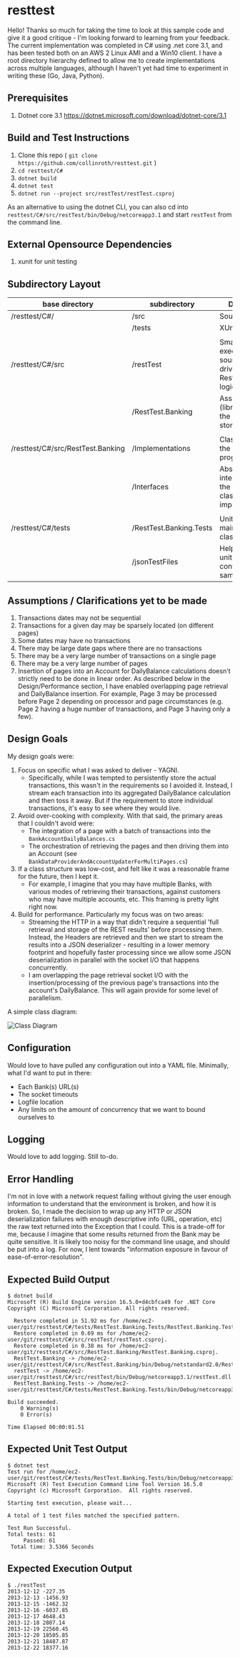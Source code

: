 # resttest
Hello!  Thanks so much for taking the time to look at this sample code and give it a good critique - I'm looking forward to learning from your feedback.  The current implementation was completed in C# using .net core 3.1, and has been tested both on an AWS 2 Linux AMI and a Win10 client.  I have a root directory hierarchy defined to allow me to create implementations across multiple languages, although I haven't yet had time to experiment in writing these (Go, Java, Python).

## Prerequisites
1. Dotnet core 3.1 https://dotnet.microsoft.com/download/dotnet-core/3.1

## Build and Test Instructions
1. Clone this repo ( ```git clone https://github.com/collinroth/resttest.git``` )
1. ```cd resttest/C#```
1. ```dotnet build```
1. ```dotnet test```
1. ```dotnet run --project src/restTest/restTest.csproj```

As an alternative to using the dotnet CLI, you can also cd into ```resttest/C#/src/restTest/bin/Debug/netcoreapp3.1``` and start ```restTest``` from the command line.


## External Opensource Dependencies
1. xunit for unit testing

## Subdirectory Layout

|base directory|subdirectory|Description|
|---|---|---|
|/resttest/C#/|/src|Source files|
||/tests|XUnit tests|
||||
|/resttest/C#/src|/restTest|Small main executable source file that drives into the RestTest.Banking logic|
||/RestTest.Banking|Assembly (library) where the logic is stored|
||||
/resttest/C#/src/RestTest.Banking|/Implementations|Classes defining the logic of the program|
||/Interfaces|Abstract interfaces that the above classes will implement|
||||
|/resttest/C#/tests|/RestTest.Banking.Tests|Unit tests for the main logic classes|
||/jsonTestFiles|Helper files for unit testing containing sample data|

## Assumptions / Clarifications yet to be made
1. Transactions dates may not be sequential
1. Transactions for a given day may be sparsely located (on different pages)
1. Some dates may have no transactions
1. There may be large date gaps where there are no transactions
1. There may be a very large number of transactions on a single page
1. There may be a very large number of pages
1. Insertion of pages into an Account for DailyBalance calculations doesn't strictly need to be done in linear order.  As described below in the Design/Performance section, I have enabled overlapping page retrieval and DailyBalance insertion.  For example, Page 3 may be processed before Page 2 depending on processor and page circumstances (e.g. Page 2 having a huge number of transactions, and Page 3 having only a few).

## Design Goals
My design goals were:
1. Focus on specific what I was asked to deliver - YAGNI.  
    * Specifically, while I was tempted to persistently store the actual transactions, this wasn't in the requirements so I avoided it.  Instead, I stream  each transaction into its aggregated DailyBalance calculation and then toss it away.  But if the requirement to store individual transactions, it's easy to see where they would live.
1. Avoid over-cooking with complexity.  With that said, the primary areas that I couldn't avoid were:
    * The integration of a page with a batch of transactions into the ```BankAccountDailyBalances.cs```
    * The orchestration of retrieving the pages and then driving them into an Account (see ```BankDataProviderAndAccountUpdaterForMultiPages.cs```)
1. If a class structure was low-cost, and felt like it was a reasonable frame for the future, then I kept it.  
    * For example, I imagine that you may have multiple Banks, with various modes of retrieving their transactions, against customers who may have multiple accounts, etc.  This framing is pretty light right now.
1. Build for performance.  Particularly my focus was on two areas:
    * Streaming the HTTP in a way that didn't require a sequential 'full retrieval and storage of the REST results' before processing them.  Instead, the Headers are retrieved and then we start to stream the results into a JSON deserializer - resulting in a lower memory footprint and hopefully faster processing since we allow some JSON deserialization in parallel with the socket I/O that happens concurrently.
    * I am overlapping the page retrieval socket I/O with the insertion/processing of the previous page's transactions into the account's DailyBalance.  This will again provide for some level of parallelism.

A simple class diagram:

![Class Diagram](ClassDiagram.png "Simple Class Diagram")

## Configuration
Would love to have pulled any configuration out into a YAML file.  Minimally, what I'd want to put in there:
* Each Bank(s) URL(s)
* The socket timeouts
* Logfile location
* Any limits on the amount of concurrency that we want to bound ourselves to

## Logging
Would love to add logging.  Still to-do.

## Error Handling
I'm not in love with a network request failing without giving the user enough information to understand that the environment is broken, and how it is broken.  So, I made the decision to wrap up any HTTP or JSON deserialization failures with enough descriptive info (URL, operation, etc) the raw text returned into the Exception that I could.  This is a trade-off for me, because I imagine that some results returned from the Bank may be quite sensitive.  It is likely too noisy for the command line usage, and should be put into a log.  For now, I lent towards "information exposure in favour of ease-of-error-resolution".

## Expected Build Output
```
$ dotnet build
Microsoft (R) Build Engine version 16.5.0+d4cbfca49 for .NET Core
Copyright (C) Microsoft Corporation. All rights reserved.

  Restore completed in 51.92 ms for /home/ec2-user/git/resttest/C#/tests/RestTest.Banking.Tests/RestTest.Banking.Tests.csproj.
  Restore completed in 0.69 ms for /home/ec2-user/git/resttest/C#/src/restTest/restTest.csproj.
  Restore completed in 0.38 ms for /home/ec2-user/git/resttest/C#/src/RestTest.Banking/RestTest.Banking.csproj.
  RestTest.Banking -> /home/ec2-user/git/resttest/C#/src/RestTest.Banking/bin/Debug/netstandard2.0/RestTest.Banking.dll
  restTest -> /home/ec2-user/git/resttest/C#/src/restTest/bin/Debug/netcoreapp3.1/restTest.dll
  RestTest.Banking.Tests -> /home/ec2-user/git/resttest/C#/tests/RestTest.Banking.Tests/bin/Debug/netcoreapp3.1/RestTest.Banking.Tests.dll

Build succeeded.
    0 Warning(s)
    0 Error(s)

Time Elapsed 00:00:01.51
```
## Expected Unit Test Output
```
$ dotnet test
Test run for /home/ec2-user/git/resttest/C#/tests/RestTest.Banking.Tests/bin/Debug/netcoreapp3.1/RestTest.Banking.Tests.dll(.NETCoreApp,Version=v3.1)
Microsoft (R) Test Execution Command Line Tool Version 16.5.0
Copyright (c) Microsoft Corporation.  All rights reserved.

Starting test execution, please wait...

A total of 1 test files matched the specified pattern.

Test Run Successful.
Total tests: 61
     Passed: 61
 Total time: 3.5366 Seconds
```
## Expected Execution Output
```
$ ./restTest
2013-12-12 -227.35
2013-12-13 -1456.93
2013-12-15 -1462.32
2013-12-16 -6037.85
2013-12-17 4648.43
2013-12-18 2807.14
2013-12-19 22560.45
2013-12-20 18505.85
2013-12-21 18487.87
2013-12-22 18377.16
```
